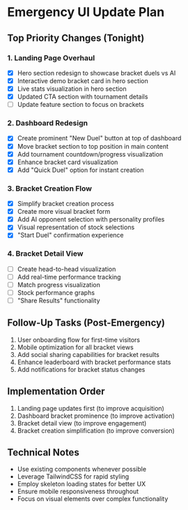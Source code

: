 # Emergency UI Update Plan

## Top Priority Changes (Tonight)

### 1. Landing Page Overhaul
- [x] Hero section redesign to showcase bracket duels vs AI
- [x] Interactive demo bracket card in hero section
- [x] Live stats visualization in hero section
- [x] Updated CTA section with tournament details
- [ ] Update feature section to focus on brackets

### 2. Dashboard Redesign
- [x] Create prominent "New Duel" button at top of dashboard
- [x] Move bracket section to top position in main content
- [x] Add tournament countdown/progress visualization
- [x] Enhance bracket card visualization
- [x] Add "Quick Duel" option for instant creation

### 3. Bracket Creation Flow
- [x] Simplify bracket creation process
- [x] Create more visual bracket form
- [x] Add AI opponent selection with personality profiles
- [x] Visual representation of stock selections
- [x] "Start Duel" confirmation experience

### 4. Bracket Detail View
- [ ] Create head-to-head visualization
- [ ] Add real-time performance tracking
- [ ] Match progress visualization
- [ ] Stock performance graphs
- [ ] "Share Results" functionality

## Follow-Up Tasks (Post-Emergency)

1. User onboarding flow for first-time visitors
2. Mobile optimization for all bracket views
3. Add social sharing capabilities for bracket results
4. Enhance leaderboard with bracket performance stats
5. Add notifications for bracket status changes

## Implementation Order

1. Landing page updates first (to improve acquisition)
2. Dashboard bracket prominence (to improve activation)
3. Bracket detail view (to improve engagement)
4. Bracket creation simplification (to improve conversion)

## Technical Notes

- Use existing components whenever possible
- Leverage TailwindCSS for rapid styling
- Employ skeleton loading states for better UX
- Ensure mobile responsiveness throughout
- Focus on visual elements over complex functionality